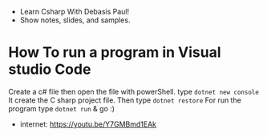 - Learn Csharp With Debasis Paul!
- Show notes, slides, and samples.

# How To run a program in Visual studio Code
Create a c# file then open the file with powerShell. type `dotnet new console` It create the C sharp project file. Then type `dotnet restore` For run the program type `dotnet run` & go :)
- internet: https://youtu.be/Y7GMBmd1EAk

